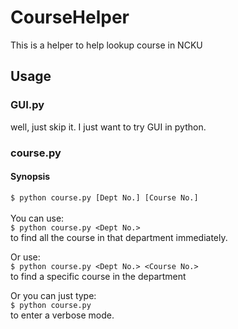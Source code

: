 # CourseHelper
This is a helper to help lookup course in NCKU

## Usage
### GUI.py
well, just skip it. I just want to try GUI in python.

### course.py
#### Synopsis
```$ python course.py [Dept No.] [Course No.]```<br><br>
You can use:<br>
```$ python course.py <Dept No.>```<br>
to find all the course in that department immediately.

Or use:<br>
```$ python course.py <Dept No.> <Course No.>```<br>
to find a specific course in the department

Or you can just type:<br>
```$ python course.py```<br>
to enter a verbose mode.
